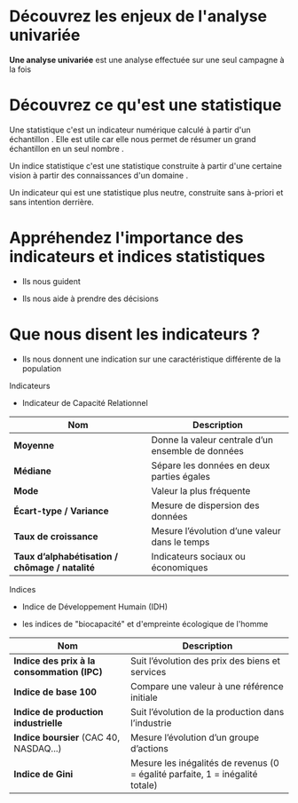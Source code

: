 # Découvrez les enjeux de l'analyse univariée

**Une analyse univariée** est une analyse effectuée sur une seul campagne à la fois 

 # Découvrez ce qu'est une statistique

 Une statistique c'est un indicateur numérique calculé à partir d'un échantillon . Elle est utile car elle nous permet de résumer un grand échantillon en un seul nombre .

 Un indice statistique c'est une statistique construite à partir d'une certaine vision  à partir des connaissances d'un domaine . 

 Un indicateur qui est une statistique plus neutre, construite sans à-priori et sans intention derrière.

# Appréhendez l'importance des indicateurs et indices statistiques

- Ils nous guident 

- Ils nous aide à prendre des décisions 

# Que nous disent les indicateurs ?

- Ils nous donnent une indication sur une caractéristique différente de la population 


Indicateurs 

- Indicateur de Capacité Relationnel 

| Nom                                             | Description                                       |
| ----------------------------------------------- | ------------------------------------------------- |
| **Moyenne**                                     | Donne la valeur centrale d’un ensemble de données |
| **Médiane**                                     | Sépare les données en deux parties égales         |
| **Mode**                                        | Valeur la plus fréquente                          |
| **Écart-type / Variance**                       | Mesure de dispersion des données                  |
| **Taux de croissance**                          | Mesure l’évolution d’une valeur dans le temps     |
| **Taux d’alphabétisation / chômage / natalité** | Indicateurs sociaux ou économiques                |



Indices 

- Indice de Développement Humain (IDH)

- les indices de "biocapacité" et d'empreinte écologique de l'homme



| Nom                                         | Description                                                                   |
| ------------------------------------------- | ----------------------------------------------------------------------------- |
| **Indice des prix à la consommation (IPC)** | Suit l’évolution des prix des biens et services                               |
| **Indice de base 100**                      | Compare une valeur à une référence initiale                                   |
| **Indice de production industrielle**       | Suit l’évolution de la production dans l’industrie                            |
| **Indice boursier** (CAC 40, NASDAQ...)     | Mesure l’évolution d’un groupe d’actions                                      |
| **Indice de Gini**                          | Mesure les inégalités de revenus (0 = égalité parfaite, 1 = inégalité totale) |

